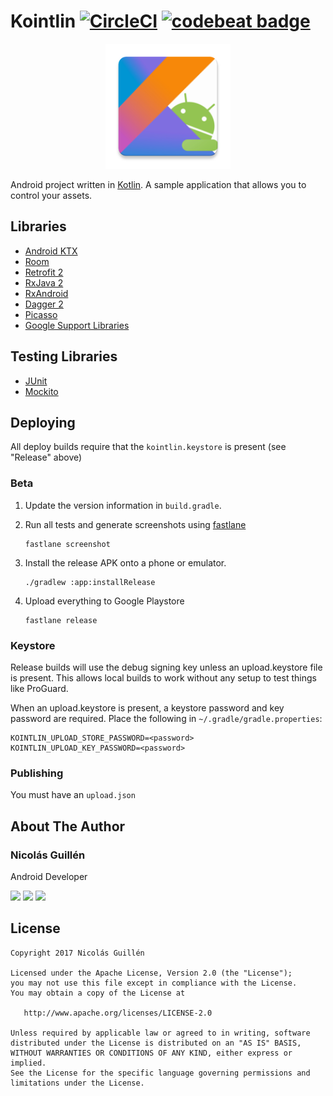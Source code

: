 # Kointlin [![CircleCI](https://circleci.com/gh/nicolasguillen10/kointlin.svg?style=svg)](https://circleci.com/gh/nicolasguillen10/kointlin) [![codebeat badge](https://codebeat.co/badges/313ec244-49da-425a-812b-e3a9aeee8bed)](https://codebeat.co/projects/github-com-nicolasguillen10-kointlin-master)

<p align="center">
    <img src="app/src/main/res/drawable-xxxhdpi/ic_launcher.png" width="200">
</p>

Android project written in [Kotlin](https://kotlinlang.org/). A sample application that allows you to control your assets.

## Libraries
* [Android KTX](https://github.com/android/android-ktx)
* [Room](https://developer.android.com/topic/libraries/architecture/room.html)
* [Retrofit 2](http://square.github.io/retrofit/)
* [RxJava 2](https://github.com/ReactiveX/RxJava)
* [RxAndroid](https://github.com/ReactiveX/RxAndroid)
* [Dagger 2](http://google.github.io/dagger/)
* [Picasso](http://square.github.io/picasso/)
* [Google Support Libraries](http://developer.android.com/tools/support-library/index.html)

## Testing Libraries
* [JUnit](http://junit.org/junit4/)
* [Mockito](http://mockito.org/)

Deploying
------------------------------
All deploy builds require that the `kointlin.keystore` is present (see "Release" above)

### Beta

 1. Update the version information in `build.gradle`.

 2. Run all tests and generate screenshots using [fastlane](https://fastlane.tools/)

        fastlane screenshot

 3. Install the release APK onto a phone or emulator.

        ./gradlew :app:installRelease

 4. Upload everything to Google Playstore

        fastlane release

### Keystore

Release builds will use the debug signing key unless an upload.keystore file is present. This allows local builds to work without any setup to test things like ProGuard.

When an upload.keystore is present, a keystore password and key password are required. Place the following in `~/.gradle/gradle.properties`:

```
KOINTLIN_UPLOAD_STORE_PASSWORD=<password>
KOINTLIN_UPLOAD_KEY_PASSWORD=<password>
```

### Publishing

You must have an `upload.json`

## About The Author

### Nicolás Guillén

Android Developer

<a href="https://play.google.com/store/apps/developer?id=Nicol%C3%A1s+Guill%C3%A9n" target="_blank"><img src="https://github.com/nicolasguillen10/social-icons/blob/master/play-store-icon.png?raw=true" width="60"></a>
<a href="https://instagram.com/nic0guillen" target="_blank"><img src="https://github.com/nicolasguillen10/social-icons/blob/master/instagram-icon.png?raw=true" width="60"></a>
<a href="http://linkedin.com/in/nicolasguillen10"><img src="https://github.com/nicolasguillen10/social-icons/blob/master/linkedin-icon.png?raw=true" width="60"></a>

## License

    Copyright 2017 Nicolás Guillén

    Licensed under the Apache License, Version 2.0 (the "License");
    you may not use this file except in compliance with the License.
    You may obtain a copy of the License at

       http://www.apache.org/licenses/LICENSE-2.0

    Unless required by applicable law or agreed to in writing, software
    distributed under the License is distributed on an "AS IS" BASIS,
    WITHOUT WARRANTIES OR CONDITIONS OF ANY KIND, either express or implied.
    See the License for the specific language governing permissions and
    limitations under the License.